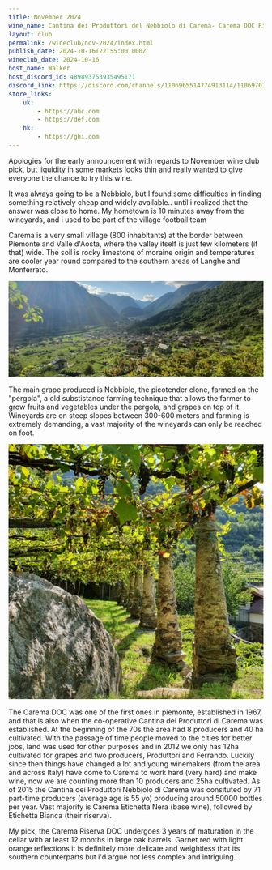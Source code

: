 ```yaml
---
title: November 2024
wine_name: Cantina dei Produttori del Nebbiolo di Carema- Carema DOC Riserva "Etichetta Bianca"
layout: club
permalink: /wineclub/nov-2024/index.html
publish_date: 2024-10-16T22:55:00.000Z
wineclub_date: 2024-10-16
host_name: Walker
host_discord_id: 489893753935495171
discord_link: https://discord.com/channels/1106965514774913114/1106970706606043218/1296171976389296209
store_links:
    uk: 
        - https://abc.com
        - https://def.com
    hk: 
        - https://ghi.com
---
```


Apologies for the early announcement with regards to November wine club pick, but liquidity in some markets looks thin and really wanted to give everyone the chance to try this wine.

It was always going to be a Nebbiolo, but I found some difficulties in finding something relatively cheap and widely available.. until i realized that the answer was close to home. My hometown is 10 minutes away from the wineyards, and i used to be part of the village football team 

Carema is a very small village (800 inhabitants) at the border between Piemonte and Valle d'Aosta, where the valley itself is just few kilometers (if that) wide. The soil is rocky limestone of moraine origin and temperatures are cooler year round compared to the southern areas of Langhe and Monferrato.

![Image 1](./nov-2024-1.png)

The main grape produced is Nebbiolo, the picotender clone, farmed on the "pergola", a old substistance farming technique that allows the farmer to grow fruits and vegetables under the pergola, and grapes on top of it. Wineyards are on steep slopes between 300-600 meters and farming is extremely demanding, a vast majority of the wineyards can only be reached on foot.

![Image 2](./nov-2024-2.png)

The Carema DOC was one of the first ones in piemonte, established in 1967, and that is also when the co-operative Cantina dei Produttori di Carema was established. At the beginning of the 70s the area had 8 producers and 40 ha cultivated. With the passage of time people moved to the cities for better jobs, land was used for other purposes and in 2012 we only has 12ha cultivated for grapes and two producers, Produttori and Ferrando. Luckily since then things have changed a lot and young winemakers (from the area and across Italy) have come to Carema to work hard (very hard) and make wine, now we are counting more than 10 producers and 25ha cultivated.
As of 2015 the Cantina dei Produttori Nebbiolo di Carema was consituted by 71 part-time producers (average age is 55 yo) producing around 50000 bottles per year. Vast majority is Carema Etichetta Nera (base wine), followed by Etichetta Bianca (their riserva).

My pick, the Carema Riserva DOC undergoes 3 years of maturation in the cellar with at least 12 months in large oak barrels. Garnet red with light orange reflections it is definitely more delicate and weightless that its southern counterparts but i'd argue not less complex and intriguing.